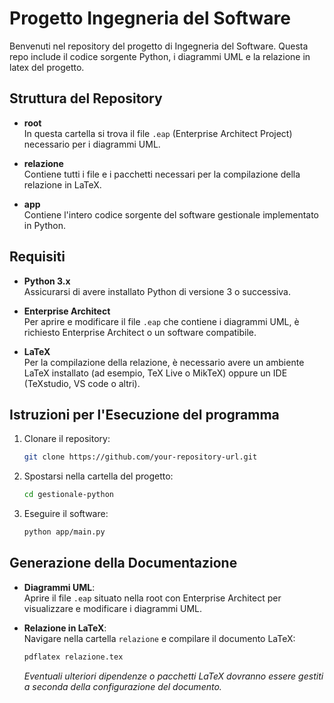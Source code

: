 # Progetto Ingegneria del Software

Benvenuti nel repository del progetto di Ingegneria del Software. Questa repo include il codice sorgente Python, i diagrammi UML e la relazione in latex del progetto.

## Struttura del Repository

- **root**  
  In questa cartella si trova il file `.eap` (Enterprise Architect Project) necessario per i diagrammi UML.

- **relazione**  
  Contiene tutti i file e i pacchetti necessari per la compilazione della relazione in LaTeX.

- **app**  
  Contiene l'intero codice sorgente del software gestionale implementato in Python.
  
## Requisiti

- **Python 3.x**  
  Assicurarsi di avere installato Python di versione 3 o successiva.

- **Enterprise Architect**  
  Per aprire e modificare il file `.eap` che contiene i diagrammi UML, è richiesto Enterprise Architect o un software compatibile.

- **LaTeX**  
  Per la compilazione della relazione, è necessario avere un ambiente LaTeX installato (ad esempio, TeX Live o MikTeX) oppure un IDE (TeXstudio, VS code o altri).

## Istruzioni per l'Esecuzione del programma

1. Clonare il repository:
   ```bash
   git clone https://github.com/your-repository-url.git
   ```
2. Spostarsi nella cartella del progetto:
   ```bash
   cd gestionale-python
   ```
3. Eseguire il software:
   ```bash
   python app/main.py
   ```

## Generazione della Documentazione

- **Diagrammi UML**:  
  Aprire il file `.eap` situato nella root con Enterprise Architect per visualizzare e modificare i diagrammi UML.

- **Relazione in LaTeX**:  
  Navigare nella cartella `relazione` e compilare il documento LaTeX:
  ```bash
  pdflatex relazione.tex
  ```
  *Eventuali ulteriori dipendenze o pacchetti LaTeX dovranno essere gestiti a seconda della configurazione del documento.*